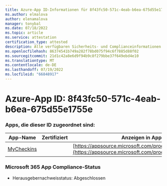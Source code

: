 ```yaml
---
title: Azure-App ID-Informationen für 8f43fc50-571c-4eab-b6ea-675d55e1755e
ms.author: elmalova
author: elenamalova
manager: tonybal
ms.date: 07/18/2022
ms.topic: article
ms.service: attestation
certification_type: attested
description: Alle verfügbaren Sicherheits- und Complianceinformationen für 8f43fc50-571c-4eab-b6ea-675d55e1755e.
ms.openlocfilehash: 86374541b749a282f78bd075f94c6f7885d88f02
ms.sourcegitcommit: 21d1c42a8e6d9f94b9c8f279bbe37f649ebd4e10
ms.translationtype: MT
ms.contentlocale: de-DE
ms.lasthandoff: 07/19/2022
ms.locfileid: "66848917"
---
```

# <a name="azure-app-id-8f43fc50-571c-4eab-b6ea-675d55e1755e"></a>Azure-App ID: 8f43fc50-571c-4eab-b6ea-675d55e1755e


### <a name="apps-associated-with-this-id"></a>Apps, die dieser ID zugeordnet sind:
| **App-Name** | **Zertifiziert** | **Anzeigen in AppSource** |
|--------------|---------------|-----------------------|
| [MyCheckins](../forward/WA200004375.md) |  | [https://appsource.microsoft.com/product/office/WA200004375](https://appsource.microsoft.com/product/office/WA200004375) |

### <a name="microsoft-365-app-compliance-status"></a>Microsoft 365 App Compliance-Status
- Herausgebernachweisstatus: Abgeschlossen

